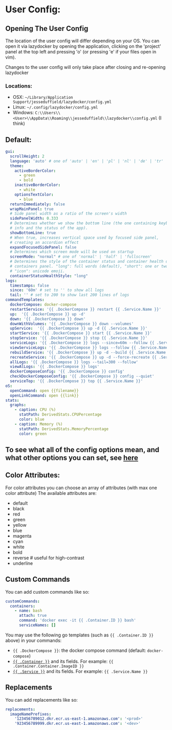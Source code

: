 # User Config:

## Opening The User Config

The location of the user config will differ depending on your OS. You can open it via lazydocker by opening the application, clicking on the 'project' panel at the top left and pressing 'o' (or pressing 'e' if your files open in vim).

Changes to the user config will only take place after closing and re-opening lazydocker

### Locations:

- OSX: `~/Library/Application Support/jesseduffield/lazydocker/config.yml`
- Linux: `~/.config/lazydocker/config.yml`
- Windows: `C:\\Users\\<User>\\AppData\\Roaming\\jesseduffield\\lazydocker\\config.yml` (I think)

## Default:

```yml
gui:
  scrollHeight: 2
  language: 'auto' # one of 'auto' | 'en' | 'pl' | 'nl' | 'de' | 'tr'
  theme:
    activeBorderColor:
      - green
      - bold
    inactiveBorderColor:
      - white
    optionsTextColor:
      - blue
  returnImmediately: false
  wrapMainPanel: true
  # Side panel width as a ratio of the screen's width
  sidePanelWidth: 0.333
  # Determines whether we show the bottom line (the one containing keybinding
  # info and the status of the app).
  showBottomLine: true
  # When true, increases vertical space used by focused side panel,
  # creating an accordion effect
  expandFocusedSidePanel: false
  # Determines which screen mode will be used on startup
  screenMode: "normal" # one of 'normal' | 'half' | 'fullscreen'
  # Determines the style of the container status and container health display in the
  # containers panel. "long": full words (default), "short": one or two characters,
  # "icon": unicode emoji.
  containerStatusHealthStyle: "long"
logs:
  timestamps: false
  since: '60m' # set to '' to show all logs
  tail: '' # set to 200 to show last 200 lines of logs
commandTemplates:
  dockerCompose: docker-compose
  restartService: '{{ .DockerCompose }} restart {{ .Service.Name }}'
  up:  '{{ .DockerCompose }} up -d'
  down: '{{ .DockerCompose }} down'
  downWithVolumes: '{{ .DockerCompose }} down --volumes'
  upService:  '{{ .DockerCompose }} up -d {{ .Service.Name }}'
  startService: '{{ .DockerCompose }} start {{ .Service.Name }}'
  stopService: '{{ .DockerCompose }} stop {{ .Service.Name }}'
  serviceLogs: '{{ .DockerCompose }} logs --since=60m --follow {{ .Service.Name }}'
  viewServiceLogs: '{{ .DockerCompose }} logs --follow {{ .Service.Name }}'
  rebuildService: '{{ .DockerCompose }} up -d --build {{ .Service.Name }}'
  recreateService: '{{ .DockerCompose }} up -d --force-recreate {{ .Service.Name }}'
  allLogs: '{{ .DockerCompose }} logs --tail=300 --follow'
  viewAlLogs: '{{ .DockerCompose }} logs'
  dockerComposeConfig: '{{ .DockerCompose }} config'
  checkDockerComposeConfig: '{{ .DockerCompose }} config --quiet'
  serviceTop: '{{ .DockerCompose }} top {{ .Service.Name }}'
oS:
  openCommand: open {{filename}}
  openLinkCommand: open {{link}}
stats:
  graphs:
    - caption: CPU (%)
      statPath: DerivedStats.CPUPercentage
      color: blue
    - caption: Memory (%)
      statPath: DerivedStats.MemoryPercentage
      color: green
```

## To see what all of the config options mean, and what other options you can set, see [here](https://godoc.org/github.com/jesseduffield/lazydocker/pkg/config)

## Color Attributes:

For color attributes you can choose an array of attributes (with max one color attribute)
The available attributes are:

- default
- black
- red
- green
- yellow
- blue
- magenta
- cyan
- white
- bold
- reverse # useful for high-contrast
- underline

## Custom Commands

You can add custom commands like so:

```yaml
customCommands:
  containers:
    - name: bash
      attach: true
      command: 'docker exec -it {{ .Container.ID }} bash'
      serviceNames: []
```

You may use the following go templates (such as `{{ .Container.ID }}` above) in your commands:
- `{{ .DockerCompose }}`: the docker compose command (default: `docker-compose`)
- [`{{ .Container }}`](https://pkg.go.dev/github.com/jesseduffield/lazydocker@v0.20.0/pkg/commands#Container) and its fields. For example: `{{ .Container.Container.ImageID }}`
- [`{{ .Service }}`](https://pkg.go.dev/github.com/jesseduffield/lazydocker@v0.20.0/pkg/commands#Service) and its fields. For example: `{{ .Service.Name }}`

## Replacements

You can add replacements like so:

```yaml
replacements:
  imageNamePrefixes:
    '123456789012.dkr.ecr.us-east-1.amazonaws.com': '<prod>'
    '923456789999.dkr.ecr.us-east-1.amazonaws.com': '<dev>'
```
